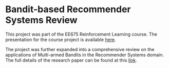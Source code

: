 # Bandit-based Recommender Systems Review

This project was part of the EE675 Reinforcement Learning course. The presentation for the course project is available [here](https://www.canva.com/design/DAGCULv5Tv4/a0cu1g7APmePsAGXaFAXnQ/edit?utm_content=DAGCULv5Tv4&utm_campaign=designshare&utm_medium=link2&utm_source=sharebutton).

The project was further expanded into a comprehensive review on the applications of Multi-armed Bandits in the Recommender Systems domain. The full details of the research paper can be found at this [link](https://mbh1234.github.io/keerthana.github.io//publication/2009-10-01-paper-title-number-1).
